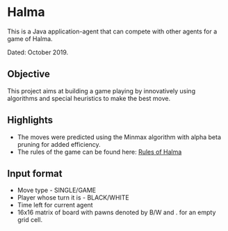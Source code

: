 # Halma
This is a Java application-agent that can compete with other agents for a game of Halma.

Dated: October 2019.

## Objective
This project aims at building a game playing by innovatively using algorithms and special heuristics to make the best move.

## Highlights
* The moves were predicted using the Minmax algorithm with alpha beta pruning for added efficiency.
* The rules of the game can be found here: <a href="https://www.mastersofgames.com/rules/halma-rules.htm#:~:text=Players%20take%20turns%20to%20move,vacant%20square%20directly%20beyond%20it.">Rules of Halma</a>


## Input format
* Move type - SINGLE/GAME
* Player whose turn it is - BLACK/WHITE
* Time left for current agent
* 16x16 matrix of board with pawns denoted by B/W and . for an empty grid cell.
